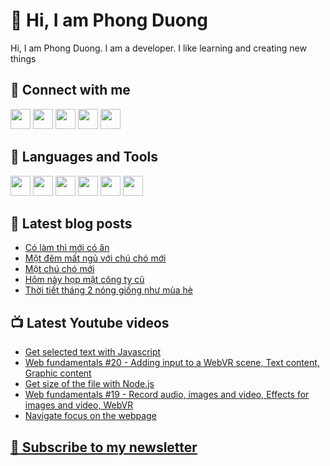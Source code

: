 # 👋 Hi, I am Phong Duong

Hi, I am Phong Duong. I am a developer. I like learning and creating new things

## 🔗 Connect with me
[<img height="32" width="32" src="https://cdn.jsdelivr.net/npm/simple-icons@v3/icons/youtube.svg" />](https://www.youtube.com/channel/UCXykqt3V2-9bYXKWZRcH0rA)
[<img height="32" width="32" src="https://cdn.jsdelivr.net/npm/simple-icons@v3/icons/instagram.svg" />](https://www.instagram.com/phongduonglh)
[<img height="32" width="32" src="https://cdn.jsdelivr.net/npm/simple-icons@v3/icons/twitter.svg" />](https://twitter.com/phongduonglh)
[<img height="32" width="32" src="https://cdn.jsdelivr.net/npm/simple-icons@v3/icons/facebook.svg" />](https://www.facebook.com/phongduonglh)
[<img height="32" width="32" src="https://cdn.jsdelivr.net/npm/simple-icons@v3/icons/linkedin.svg" />](https://www.linkedin.com/in/phongduonglh)

## 🧰 Languages and Tools

[<img height="32" width="32" src="https://cdn.jsdelivr.net/npm/simple-icons@v3/icons/javascript.svg" />](javascript)
[<img height="32" width="32" src="https://cdn.jsdelivr.net/npm/simple-icons@v3/icons/html5.svg" />](html5)
[<img height="32" width="32" src="https://cdn.jsdelivr.net/npm/simple-icons@v3/icons/css3.svg" />](css3)
[<img height="32" width="32" src="https://cdn.jsdelivr.net/npm/simple-icons@v3/icons/node-dot-js.svg" />](nodejs)
[<img height="32" width="32" src="https://cdn.jsdelivr.net/npm/simple-icons@v3/icons/react.svg" />](react)
[<img height="32" width="32" src="https://cdn.jsdelivr.net/npm/simple-icons@v3/icons/vue-dot-js.svg" />](vue)

## 📝 Latest blog posts

<!-- BLOG-POST-LIST:START -->
- [Có làm thì mới có ăn](https://phongduong.dev/blog/2021/03/co-lam-thi-moi-co-an/)
- [Một đêm mất ngủ với chú chó mới](https://phongduong.dev/blog/2021/03/mot-dem-mat-ngu-voi-chu-cho-moi/)
- [Một chú chó mới](https://phongduong.dev/blog/2021/02/mot-chu-cho-moi/)
- [Hôm này họp mặt công ty cũ](https://phongduong.dev/blog/2021/02/hom-nay-hop-mat-cong-ty-cu/)
- [Thời tiết tháng 2 nóng giống như mùa hè](https://phongduong.dev/blog/2021/02/thoi-tiet-thang-2-nong-giong-nhu-mua-he/)
<!-- BLOG-POST-LIST:END -->

## 📺 Latest Youtube videos

<!-- YOUTUBE-VIDEO-LIST:START -->
- [Get selected text with Javascript](https://www.youtube.com/watch?v=lRBmo8RodOg)
- [Web fundamentals #20 - Adding input to a WebVR scene, Text content, Graphic content](https://www.youtube.com/watch?v=i78u7AIdtF8)
- [Get size of the file with Node.js](https://www.youtube.com/watch?v=9fUczhm0fmM)
- [Web fundamentals #19 - Record audio, images and video, Effects for images and video, WebVR](https://www.youtube.com/watch?v=1AElyrx1kKk)
- [Navigate focus on the webpage](https://www.youtube.com/watch?v=D4cQsIV7exA)
<!-- YOUTUBE-VIDEO-LIST:END -->

## [💌 Subscribe to my newsletter](https://koogio.substack.com/)
